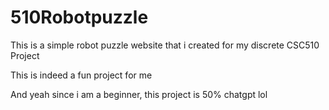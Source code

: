 # 510Robotpuzzle
This is a simple robot puzzle website that i created for my discrete CSC510 Project

This is indeed a fun project for me

And yeah since i am a beginner, this project is 50% chatgpt lol
